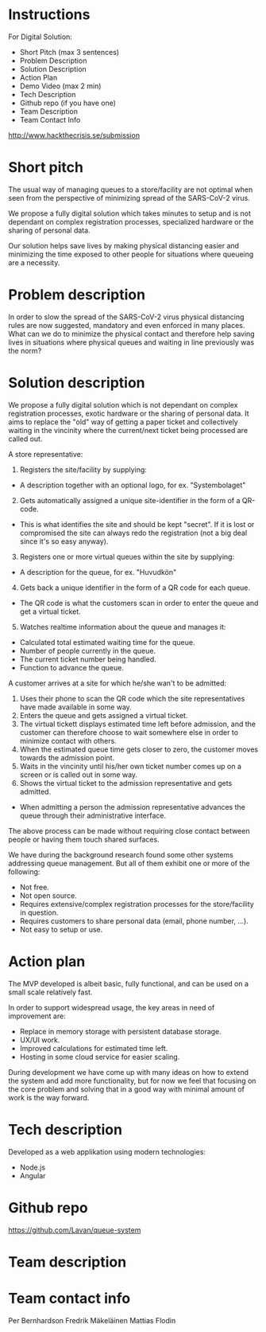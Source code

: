 # Instructions

For Digital Solution:

- Short Pitch (max 3 sentences)
- Problem Description
- Solution Description
- Action Plan
- Demo Video (max 2 min)
- Tech Description
- Github repo (if you have one)
- Team Description
- Team Contact Info


http://www.hackthecrisis.se/submission

# Short pitch
The usual way of managing queues to a store/facility are not optimal when seen from the perspective of minimizing spread of the SARS-CoV-2 virus.

We propose a fully digital solution which takes minutes to setup and is not dependant on complex registration processes, specialized hardware or the sharing of personal data.

Our solution helps save lives by making physical distancing easier and minimizing the time exposed to other people for situations where queueing are a necessity.  

# Problem description
In order to slow the spread of the SARS-CoV-2 virus physical distancing rules are now suggested, mandatory and even enforced in many places. What can we do to minimize the physical contact and therefore help saving lives in situations where physical queues and waiting in line previously was the norm?


# Solution description
We propose a fully digital solution which is not dependant on complex registration processes, exotic hardware or the sharing of personal data. It aims to replace the "old" way of getting a paper ticket and collectively waiting in the vincinity where the current/next ticket being processed are called out. 

A store representative:
1. Registers the site/facility by supplying:
 - A description together with an optional logo, for ex. "Systembolaget"
2. Gets automatically assigned a unique site-identifier in the form of a QR-code.
- This is what identifies the site and should be kept "secret". If it is lost or compromised the site can always redo the registration (not a big deal since it's so easy anyway).
3. Registers one or more virtual queues within the site by supplying:
- A description for the queue, for ex. "Huvudkön"
4. Gets back a unique identifier in the form of a QR code for each queue.
- The QR code is what the customers scan in order to enter the queue and get a virtual ticket.
5. Watches realtime information about the queue and manages it:
- Calculated total estimated waiting time for the queue.
- Number of people currently in the queue.
- The current ticket number being handled.
- Function to advance the queue.

A customer arrives at a site for which he/she wan't to be admitted:
1. Uses their phone to scan the QR code which the site representatives have made available in some way.
2. Enters the queue and gets assigned a virtual ticket.
3. The virtual tickett displays estimated time left before admission, and the customer can therefore choose to wait somewhere else in order to minimize contact with others.
4. When the estimated queue time gets closer to zero, the customer moves towards the admission point.
5. Waits in the vincinity until his/her own ticket number comes up on a screen or is called out in some way.
6. Shows the virtual ticket to the admission representative and gets admitted.
- When admitting a person the admission representative advances the queue through their administrative interface.

The above process can be made without requiring close contact between people or having them touch shared surfaces.

We have during the background research found some other systems addressing queue management.
But all of them exhibit one or more of the following:
- Not free.
- Not open source.
- Requires extensive/complex registration processes for the store/facility in question.
- Requires customers to share personal data (email, phone number, ...).
- Not easy to setup or use.



# Action plan
The MVP developed is albeit basic, fully functional, and can be used on a small scale relatively fast.

In order to support widespread usage, the key areas in need of improvement are:
- Replace in memory storage with persistent database storage.  
- UX/UI work.  
- Improved calculations for estimated time left.  
- Hosting in some cloud service for easier scaling.  

During development we have come up with many ideas on how to extend the system and add more functionality, but for now we feel that focusing on the core problem and solving that in a good way with minimal amount of work is the way forward.





# Tech description
Developed as a web applikation using modern technologies: 
- Node.js
- Angular



# Github repo
https://github.com/Lavan/queue-system

# Team description

# Team contact info
Per Bernhardson
Fredrik Mäkeläinen
Mattias Flodin